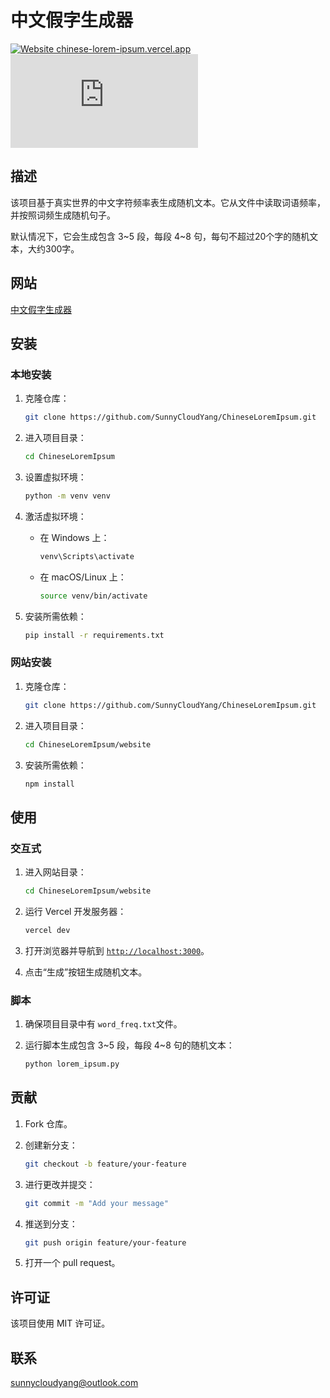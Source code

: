 # 中文假字生成器

[![Website chinese-lorem-ipsum.vercel.app](https://img.shields.io/website-up-down-green-red/https/naereen.github.io.svg)](https://chinese-lorem-ipsum.vercel.app/) [![GitHub license](https://badgen.net/github/license/Naereen/Strapdown.js)](https://github.com/SunnyCloudYang/ChineseLoremIpsum/blob/main/LICENSE)

## 描述

该项目基于真实世界的中文字符频率表生成随机文本。它从文件中读取词语频率，并按照词频生成随机句子。

默认情况下，它会生成包含 3~5 段，每段 4~8 句，每句不超过20个字的随机文本，大约300字。

## 网站

[中文假字生成器](https://chinese-lorem-ipsum.vercel.app/)

## 安装

### 本地安装

1. 克隆仓库：

    ```sh
    git clone https://github.com/SunnyCloudYang/ChineseLoremIpsum.git
    ```

2. 进入项目目录：

    ```sh
    cd ChineseLoremIpsum
    ```

3. 设置虚拟环境：

    ```sh
    python -m venv venv
    ```

4. 激活虚拟环境：
    - 在 Windows 上：

        ```sh
        venv\Scripts\activate
        ```

    - 在 macOS/Linux 上：

        ```sh
        source venv/bin/activate
        ```

5. 安装所需依赖：

    ```sh
    pip install -r requirements.txt
    ```

### 网站安装

1. 克隆仓库：

    ```sh
    git clone https://github.com/SunnyCloudYang/ChineseLoremIpsum.git
    ```

2. 进入项目目录：

    ```sh
    cd ChineseLoremIpsum/website
    ```

3. 安装所需依赖：

    ```sh
    npm install
    ```

## 使用

### 交互式

1. 进入网站目录：

    ```sh
    cd ChineseLoremIpsum/website
    ```

2. 运行 Vercel 开发服务器：

    ```sh
    vercel dev
    ```

3. 打开浏览器并导航到 [`http://localhost:3000`](http://localhost:3000)。
4. 点击“生成”按钮生成随机文本。

### 脚本

1. 确保项目目录中有 `word_freq.txt`文件。
2. 运行脚本生成包含 3~5 段，每段 4~8 句的随机文本：

    ```sh
    python lorem_ipsum.py
    ```

## 贡献

1. Fork 仓库。
2. 创建新分支：

    ```sh
    git checkout -b feature/your-feature
    ```

3. 进行更改并提交：

    ```sh
    git commit -m "Add your message"
    ```

4. 推送到分支：

    ```sh
    git push origin feature/your-feature
    ```

5. 打开一个 pull request。

## 许可证

该项目使用 MIT 许可证。

## 联系

[sunnycloudyang@outlook.com](mailto:sunnycloudyang@outlook.com)
